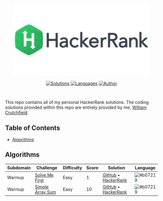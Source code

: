 <div align="center">
<img src="https://github.com/CrutchTheClutch/HackerRank/raw/master/logo.png" width="450" height="auto"/>

[![Solutions](https://img.shields.io/badge/Solutions-0-brightgreen.svg?style=flat-square)](https://github.com/CrutchTheClutch/HackerRank#table-of-contents)
[![Languages](https://img.shields.io/badge/Languages-C%2B%2B%2C%20Java%2C%20JavaScript-red.svg?style=flat-square)](https://github.com/CrutchTheClutch/HackerRank#table-of-contents)
[![Author](https://img.shields.io/badge/Author-William%20Crutchfield-blue.svg?style=flat-square)](https://www.hackerrank.com/CrutchTheClutch)
</div>
</br>

This repo contains all of my personal HackerRank solutions.  The coding solutions provided within this repo are entirely provided by me, [William Crutchfield](https://www.hackerrank.com/CrutchTheClutch).

## Table of Contents <!-- omit in toc -->
- [Algorithms](#Algorithms)

## Algorithms
| Subdomain | Challenge                                                              | Difficulty | Score | Solution                                                       | Language |
| --------- | ---------------------------------------------------------------------- | ---------- | ----- | ----------------------------------------------------------------- | - |
| Warmup    | [Solve Me First](https://www.hackerrank.com/challenges/solve-me-first) | Easy       | 1     | [GitHub](Solutions/Algorithms/Warmup/Solve%20Me%20First/Solution.java) &bull; [HackerRank](https://www.hackerrank.com/challenges/solve-me-first/submissions/code/112343495) | ![#b07219](https://img.shields.io/badge/Java-b07219.svg?style=flat-square) |
| Warmup    | [Simple Array Sum](https://www.hackerrank.com/challenges/simple-array-sum) | Easy       | 10     | [GitHub](Solutions/Algorithms/Warmup/Simple%20Array%20Sum/Solution.java) &bull; [HackerRank](https://www.hackerrank.com/challenges/simple-array-sum/submissions/code/51206730) | ![#b07219](https://img.shields.io/badge/Java-b07219.svg?style=flat-square) |

